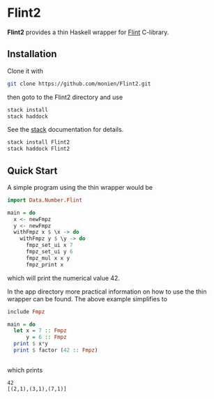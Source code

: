 # Flint2
**Flint2** provides a thin Haskell wrapper for [Flint](https://flintlib.org) C-library. 

## Installation

Clone it with

```bash
git clone https://github.com/monien/Flint2.git
```

then goto to the Flint2 directory and use

```bash
stack install
stack haddock
```

See the [stack](https://docs.haskellstack.org/en/stable/GUIDE/) documentation for details.

```bash
stack install Flint2
stack haddock Flint2
```

## Quick Start

A simple program using the thin wrapper would be

```haskell
import Data.Number.Flint

main = do 
  x <- newFmpz
  y <- newFmpz
  withFmpz x $ \x -> do
    withFmpz y $ \y -> do
      fmpz_set_ui x 7
      fmpz_set_ui y 6
      fmpz_mul x x y
      fmpz_print x  
```

which will print the numerical value 42.

In the app directory more practical information on how to use the thin wrapper can be found. 
The above example simplifies to 

```haskell
include Fmpz

main = do
  let x = 7 :: Fmpz 
      y = 6 :: Fmpz
  print $ x*y
  print $ factor (42 :: Fmpz)
  
```

which prints 

```
42 
[(2,1),(3,1),(7,1)]
```
